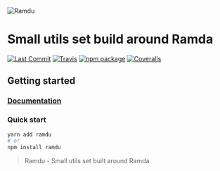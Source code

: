 ![Ramdu](https://raw.githubusercontent.com/jmlweb/ramdu/master/ramdu.svg?sanitize=true)

# Small utils set build around Ramda

[![Last Commit][last-commit-badge]][last-commit]
[![Travis][build-badge]][build]
[![npm package][npm-badge]][npm]
[![Coveralls][coveralls-badge]][coveralls]

[last-commit-badge]: https://img.shields.io/github/last-commit/jmlweb/ramdu.svg
[last-commit]: https://github.com/jmlweb/ramdu
[build-badge]: https://img.shields.io/travis/com/jmlweb/ramdu/master.png?style=flat-square
[build]: https://travis-ci.com/jmlweb/ramdu
[npm-badge]: https://img.shields.io/npm/v/ramdu.png?style=flat-square
[npm]: https://www.npmjs.org/package/ramdu
[coveralls-badge]: https://img.shields.io/coveralls/jmlweb/ramdu/master.png?style=flat-square
[coveralls]: https://coveralls.io/github/jmlweb/ramdu

## Getting started

### [Documentation](https://jmlweb.github.io/ramdu/)

### Quick start

```sh
yarn add ramdu
# or
npm install ramdu
```

> Ramdu - Small utils set built around Ramda
